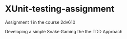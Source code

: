 # XUnit-testing-assignment
Assignment 1 in the course 2dv610

Developing a simple Snake Gaming the the TDD Approach